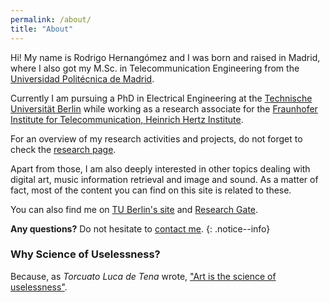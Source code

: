 ```yaml
---
permalink: /about/
title: "About"
---
```


Hi! My name is Rodrigo Hernangómez and
I was born and raised in Madrid, where I also got my M.Sc.
in Telecommunication Engineering from the
[Universidad Politécnica de Madrid](http://www.upm.es/internacional).

Currently I am pursuing a PhD in Electrical Engineering at the
[Technische Universität Berlin](https://www.tu-berlin.de/menue/home/parameter/en/)
while working as a research associate for the
[Fraunhofer Institute for Telecommunication, Heinrich Hertz Institute](https://www.hhi.fraunhofer.de/).

For an overview of my research activities and projects, do not forget to check the
[research page](../research).

Apart from those, I am also deeply interested in other topics
dealing with digital art, music information retrieval and
image and sound. As a matter of fact, most of the content you can find
on this site is related to these.

You can also find me on
[TU Berlin's site](https://www.netit.tu-berlin.de/menue/team/extern/hernangomez/)
and
[Research Gate](https://www.researchgate.net/profile/Rodrigo_Hernangomez).

**Any questions?** Do not hesitate to [contact me](../contact).
{: .notice--info}

### Why Science of Uselessness?

Because, as _Torcuato Luca de Tena_ wrote,
["Art is the science of uselessness"](../science-of-uselessness).
